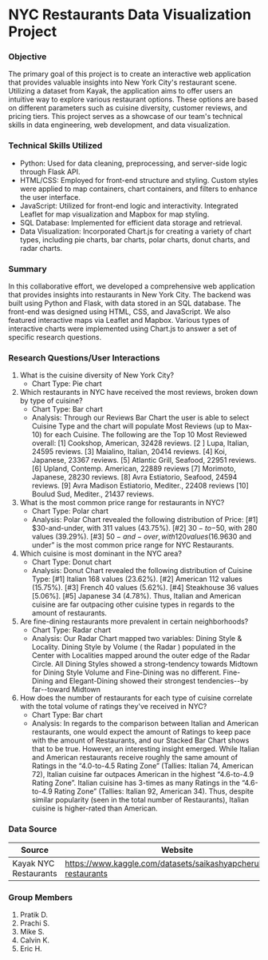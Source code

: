 # NYC Restaurants Data Visualization Project
### Objective
The primary goal of this project is to create an interactive web application that provides valuable insights into New York City's restaurant scene. Utilizing a dataset from Kayak, the application aims to offer users an intuitive way to explore various restaurant options. These options are based on different parameters such as cuisine diversity, customer reviews, and pricing tiers. This project serves as a showcase of our team's technical skills in data engineering, web development, and data visualization.

### Technical Skills Utilized
- Python: Used for data cleaning, preprocessing, and server-side logic through Flask API.
- HTML/CSS: Employed for front-end structure and styling. Custom styles were applied to map containers, chart containers, and filters to enhance the user interface.
- JavaScript: Utilized for front-end logic and interactivity. Integrated Leaflet for map visualization and Mapbox for map styling.
- SQL Database: Implemented for efficient data storage and retrieval.
- Data Visualization: Incorporated Chart.js for creating a variety of chart types, including pie charts, bar charts, polar charts, donut charts, and radar charts.

### Summary
In this collaborative effort, we developed a comprehensive web application that provides insights into restaurants in New York City. The backend was built using Python and Flask, with data stored in an SQL database. The front-end was designed using HTML, CSS, and JavaScript. We also featured interactive maps via Leaflet and Mapbox. Various types of interactive charts were implemented using Chart.js to answer a set of specific research questions.

### Research Questions/User Interactions
1. What is the cuisine diversity of New York City?
	- Chart Type: Pie chart
1. Which restaurants in NYC have received the most reviews, broken down by type of cuisine?
	- Chart Type: Bar chart
	- Analysis: Through our Reviews Bar Chart the user is able to select Cuisine Type and the chart will populate Most Reviews (up to Max-10) for each Cuisine. The following are the Top 10 Most Reviewed overall: [1] Cookshop, American, 32428 reviews. [2 ] Lupa, Italian, 24595 reviews. [3] Maialino, Italian, 20414 reviews. [4] Koi, Japanese, 23367 reviews. [5] Atlantic Grill, Seafood, 22951 reviews. [6] Upland, Contemp. American, 22889 reviews [7] Morimoto, Japanese, 28230 reviews. [8] Avra Estiatorio, Seafood, 24594 reviews. [9] Avra Madison Estiatorio, Mediter., 22408 reviews [10] Boulud Sud, Mediter., 21437 reviews.
1. What is the most common price range for restaurants in NYC?
	- Chart Type: Polar chart
	- Analysis: Polar Chart revealed the following distribution of Price: [#1] $30-and-under, with 311 values (43.75%). [#2] $30-to-$50, with 280 values (39.29%). [#3] $50-and-over, with 120 values (16.96%). Thus “$30 and under” is the most common price range for NYC Restaurants.
1. Which cuisine is most dominant in the NYC area?
	- Chart Type: Donut chart
	- Analysis: Donut Chart revealed the following distribution of Cuisine Type: [#1] Italian 168 values (23.62%). [#2] American 112 values (15.75%). [#3] French 40 values (5.62%). [#4] Steakhouse 36 values [5.06%]. [#5] Japanese 34 (4.78%). Thus, Italian and American cuisine are far outpacing other cuisine types in regards to the amount of restaurants.
1. Are fine-dining restaurants more prevalent in certain neighborhoods?
	- Chart Type: Radar chart
	- Analysis: Our Radar Chart mapped two variables: Dining Style & Locality. Dining Style by Volume ( the Radar ) populated in the Center with Localities mapped around the outer edge of the Radar Circle. All Dining Styles showed a strong-tendency towards Midtown for Dining Style Volume and Fine-Dining was no different. Fine-Dining and Elegant-Dining showed their strongest tendencies--by far--toward Midtown
1. How does the number of restaurants for each type of cuisine correlate with the total volume of ratings they've received in NYC?
	- Chart Type: Bar chart
	- Analysis: In regards to the comparison between Italian and American restaurants, one would expect the amount of Ratings to keep pace with the amount of Restaurants, and our Stacked Bar Chart shows that to be true. However, an interesting insight emerged. While Italian and American restaurants receive roughly the same amount of Ratings in the “4.0-to-4.5 Rating Zone” (Tallies: Italian 74, American 72), Italian cuisine far outpaces American in the highest “4.6-to-4.9 Rating Zone”. Italian cuisine has 3-times as many Ratings in the “4.6-to-4.9 Rating Zone” (Tallies: Italian 92, American 34). Thus, despite similar popularity (seen in the total number of Restaurants), Italian cuisine is higher-rated than American. 

### Data Source
|Source|Website|
|---|---|
|Kayak NYC Restaurants|https://www.kaggle.com/datasets/saikashyapcheruku/nyc-restaurants|


### Group Members

1. Pratik D.
1. Prachi S.
1. Mike S.
1. Calvin K.
1. Eric H.

